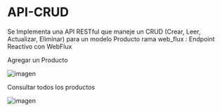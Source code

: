 # API-CRUD
Se Implementa una API RESTful que maneje un CRUD (Crear, Leer, Actualizar, Eliminar) para un modelo Producto
rama web_flux :  Endpoint Reactivo con WebFlux

Agregar un Producto

![imagen](https://github.com/user-attachments/assets/3618b753-353d-4a84-9cab-658234f32e78)


Consultar todos los productos

![imagen](https://github.com/user-attachments/assets/a32bf471-34bb-4735-a523-f9f810bbaa6d)
